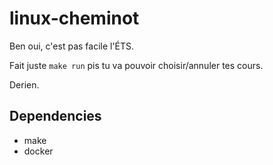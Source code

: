 # linux-cheminot

Ben oui, c'est pas facile l'ÉTS.

Fait juste ``make run`` pis tu va pouvoir choisir/annuler tes cours.

Derien.

## Dependencies

- make
- docker
